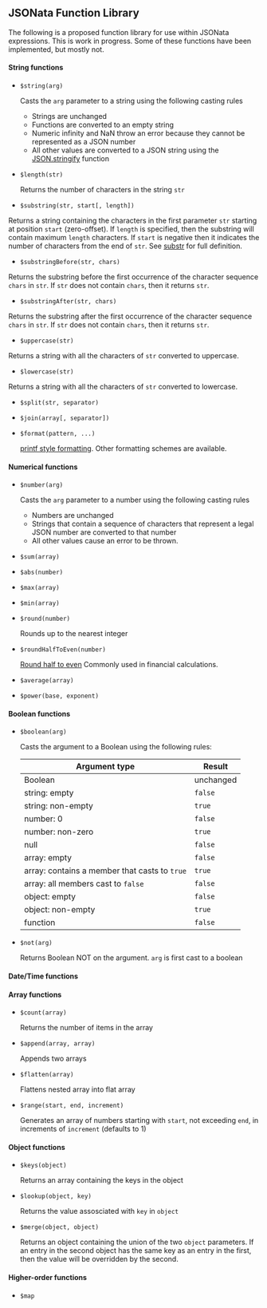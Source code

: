 ## JSONata Function Library
The following is a proposed function library for use within JSONata expressions.
This is work in progress. Some of these functions have been implemented, but mostly not.


#### String functions
- `$string(arg)`

   Casts the `arg` parameter to a string using the following casting rules
   - Strings are unchanged
   - Functions are converted to an empty string
   - Numeric infinity and NaN throw an error because they cannot be represented as a JSON number
   - All other values are converted to a JSON string using the [JSON.stringify](https://developer.mozilla.org/en/docs/Web/JavaScript/Reference/Global_Objects/JSON/stringify) function
   
- `$length(str)`

   Returns the number of characters in the string `str`
   
- `$substring(str, start[, length])`

Returns a string containing the characters in the first parameter `str`
starting at position `start` (zero-offset).  If `length` is specified, then
the substring will contain maximum `length` characters.  If `start` is negative
then it indicates the number of characters from the end of `str`.
See [substr](https://developer.mozilla.org/en-US/docs/Web/JavaScript/Reference/Global_Objects/String/substr) for full definition.

  - `$substringBefore(str, chars)`

   Returns the substring before the first occurrence of the character sequence `chars` in `str`.
   If `str` does not contain `chars`, then it returns `str`.


  - `$substringAfter(str, chars)`

   Returns the substring after the first occurrence of the character sequence `chars` in `str`.
   If `str` does not contain `chars`, then it returns `str`.


  - `$uppercase(str)`

  Returns a string with all the characters of `str` converted to uppercase.


  - `$lowercase(str)`

  Returns a string with all the characters of `str` converted to lowercase.


- `$split(str, separator)`

- `$join(array[, separator])`

- `$format(pattern, ...)`

  [printf style formatting](https://en.wikipedia.org/wiki/Printf_format_string#Format_placeholder_specification). Other formatting schemes are available.

#### Numerical functions

- `$number(arg)`

   Casts the `arg` parameter to a number using the following casting rules
   - Numbers are unchanged
   - Strings that contain a sequence of characters that represent a legal JSON number are converted to that number
   - All other values cause an error to be thrown.

- `$sum(array)`
- `$abs(number)`
- `$max(array)`
- `$min(array)`
- `$round(number)`

  Rounds up to the nearest integer

- `$roundHalfToEven(number)`

  [Round half to even](https://en.wikipedia.org/wiki/Rounding#Round_half_to_even) Commonly used in financial calculations.

- `$average(array)`
- `$power(base, exponent)`

#### Boolean functions

- `$boolean(arg)`

  Casts the argument to a Boolean using the following rules:
  
  | Argument type|Result|
  | -------------|------|
  | Boolean| unchanged|
  | string: empty| `false`|
  | string: non-empty| `true`|
  | number: 0 | `false`|
  | number: non-zero | `true`|
  | null | `false`|
  | array: empty| `false`|
  | array: contains a member that casts to `true`|  `true`|
  | array: all members cast to `false`|  `false`|
  | object: empty | `false`|
  | object: non-empty | `true`|
  | function | `false`|


- `$not(arg)`

  Returns Boolean NOT on the argument.  `arg` is first cast to a boolean

#### Date/Time functions

#### Array functions

- `$count(array)`

  Returns the number of items in the array
  
- `$append(array, array)`

  Appends two arrays
  
- `$flatten(array)`

  Flattens nested array into flat array
  
- `$range(start, end, increment)`

  Generates an array of numbers starting with `start`, not exceeding `end`, in increments of `increment` (defaults to 1)

#### Object functions

- `$keys(object)`

  Returns an array containing the keys in the object

- `$lookup(object, key)`

  Returns the value assosciated with `key` in `object`
  
- `$merge(object, object)`
  
  Returns an object containing the union of the two `object` parameters.  If an entry in the second object 
  has the same key as an entry in the first, then the value will be overridden by the second.
  
#### Higher-order functions

- `$map`

